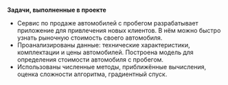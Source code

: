 **Задачи, выполненные в проекте**

- Сервис по продаже автомобилей с пробегом разрабатывает приложение для привлечения новых клиентов. В нём можно быстро узнать рыночную стоимость своего автомобиля. 
- Проанализированы данные: технические характеристики, комплектации и цены автомобилей. Построена модель для определения стоимости автомобиля с пробегом.
- Использованы численные методы, приближённые вычисления, оценка сложности алгоритма, градиентный спуск.
